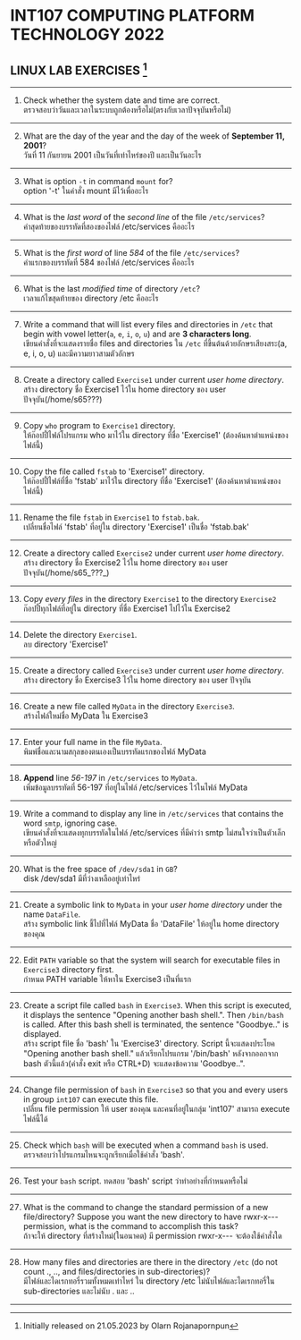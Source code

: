 # INT107 COMPUTING PLATFORM TECHNOLOGY 2022
## LINUX LAB EXERCISES [^1]
[^1]: Initially released on 21.05.2023 by Olarn Rojanapornpun
---
1. Check whether the system date and time are correct.\
ตรวจสอบว่าวันและเวลาในระบบถูกต้องหรือไม่(ตรงกับเวลาปัจจุบันหรือไม่)
---
2. What are the day of the year and the day of the week of **September 11, 2001**?\
วันที่ 11 กันยายน 2001 เป็นวันที่เท่าไหร่ของปี และเป็นวันอะไร
---
3. What is option `-t` in command `mount` for?\
option '-t' ในคำสั่ง mount มีไว้เพื่ออะไร
---
4. What is the _last word_ of the _second line_ of the file `/etc/services`?\
คำสุดท้ายของบรรทัดที่สองของไฟล์ /etc/services คืออะไร
---
5. What is the _first word_ of line _584_ of the file `/etc/services`?\
คำแรกของบรรทัดที่ 584 ของไฟล์ /etc/services คืออะไร
---
6. What is the last _modified time_ of directory `/etc`?\
เวลาแก้ไขสุดท้ายของ directory /etc คืออะไร
---
7. Write a command that will list every files and directories in `/etc` that begin with vowel letter(`a`, `e`, `i`, `o`, `u`) and are **3 characters long**.\
เขียนคำสั่งที่จะแสดงรายชื่อ files and directories ใน `/etc` ที่ขึ้นต้นด้วยอักษรเสียงสระ(a, e, i, o, u) และมีความยาวสามตัวอักษร 
---
8. Create a directory called `Exercise1` under current _user home directory_.\
สร้าง directory ชื่อ Exercise1 ไว้ใน home directory ของ user ปัจจุบัน(/home/s65???)
---
9. Copy `who` program to `Exercise1` directory.\
ให้ก๊อปปี้ไฟล์โปรแกรม who มาไว้ใน directory ที่ชื่อ 'Exercise1' (ต้องค้นหาตำแหน่งของ ไฟล์นี้)
---
10. Copy the file called `fstab` to 'Exercise1' directory.\
ให้ก๊อปปี้ไฟล์ที่ชื่อ 'fstab' มาไว้ใน directory ที่ชื่อ 'Exercise1' (ต้องค้นหาตำแหน่งของไฟล์นี้)
---
11. Rename the file `fstab` in `Exercise1` to `fstab.bak`.\
เปลี่ยนชื่อไฟล์ 'fstab' ที่อยู่ใน directory 'Exercise1' เป็นชื่อ 'fstab.bak'
---
12. Create a directory called `Exercise2` under current _user home directory_.\
สร้าง directory ชื่อ Exercise2 ไว้ใน home directory ของ user ปัจจุบัน(/home/s65_???_)
---
13. Copy _every files_ in the directory `Exercise1` to the directory `Exercise2`\
ก๊อปปี้ทุกไฟล์ที่อยู่ใน directory ที่ชื่อ Exercise1 ไปไว้ใน Exercise2
---
14. Delete the directory `Exercise1`.\
ลบ directory 'Exercise1'
---
15. Create a directory called `Exercise3` under current _user home directory_.\
สร้าง directory ชื่อ Exercise3 ไว้ใน home directory ของ user ปัจจุบัน
---
16. Create a new file called `MyData` in the directory `Exercise3`.\
สร้างไฟล์ใหม่ชื่อ MyData ใน Exercise3
---
17. Enter your full name in the file `MyData`.\
พิมพ์ชื่อและนามสกุลของตนเองเป็นบรรทัดแรกของไฟล์ MyData
---
18. **Append** line _56-197_ in `/etc/services` to `MyData`.\
เพิ่มข้อมูลบรรทัดที่ 56-197 ที่อยู่ในไฟล์ /etc/services ไว้ในไฟล์ MyData
---
19. Write a command to display any line in `/etc/services` that contains the word `smtp`, ignoring case.\
เขียนคำสั่งที่จะแสดงทุกบรรทัดในไฟล์ /etc/services ที่มีคำว่า smtp ไม่สนใจว่าเป็นตัวเล็กหรือตัวใหญ่
---
20. What is the free space of `/dev/sda1` in `GB`?\
disk /dev/sda1 มีที่ว่างเหลืออยู่เท่าไหร่
---
21. Create a symbolic link to `MyData` in your _user home directory_ under the name `DataFile`.\
สร้าง symbolic link ชี้ไปที่ไฟล์ MyData ชื่อ 'DataFile' ให้อยู่ใน home directory ของคุณ
---
22. Edit `PATH` variable so that the system will search for executable files in `Exercise3` directory first.\
กำหนด PATH variable ให้หาใน Exercise3 เป็นที่แรก
---
23. Create a script file called `bash` in `Exercise3`. When this script is executed, it displays the sentence "Opening another bash shell.". Then `/bin/bash` is called. After this bash shell is terminated, the sentence "Goodbye.." is displayed.\
สร้าง script file ชื่อ 'bash' ใน 'Exercise3' directory. Script นี้จะแสดงประโยค "Opening another bash shell." แล้วเรียกโปรแกรม '/bin/bash' หลังจากออกจาก bash ตัวนี้แล้ว(คำสั่ง exit หรือ CTRL+D) จะแสดงข้อความ 'Goodbye..".
---
24. Change file permission of `bash` in `Exercise3` so that you and every users in group `int107` can execute this file.\
เปลี่ยน file permission ให้ user ของคุณ และคนที่อยู่ในกลุ่ม 'int107' สามารถ execute ไฟล์นี้ได้
---
25. Check which `bash` will be executed when a command `bash` is used.\
ตรวจสอบว่าโปรแกรมไหนจะถูกเรียกเมื่อใช้คำสั่ง 'bash'.
---
26. Test your `bash` script.
ทดสอบ 'bash' script ว่าทำอย่างที่กำหนดหรือไม่
---
27. What is the command to change the standard permission of a new file/directory? Suppose you want the new directory to have rwxr-x--- permission, what is the command to accomplish this task?\
ถ้าจะให้ directory ที่สร้างใหม่(ในอนาคต) มี permission rwxr-x--- จะต้องใช้คำสั่งใด
---
28. How many files and directories are there in the directory `/etc` (do not count ., .., and files/directories in sub-directories)?\
มีไฟล์และไดเรกทอรี่รวมทั้งหมดเท่าไหร่ ใน directory /etc ไม่นับไฟล์และไดเรกทอรี่ใน sub-directories และไม่นับ . และ ..
---
